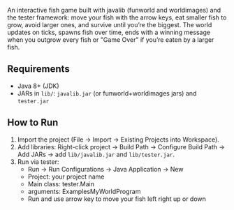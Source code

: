 An interactive fish game built with javalib (funworld and worldimages) and the tester framework: move your fish with the arrow keys, 
eat smaller fish to grow, avoid larger ones, and survive until you’re the biggest. The world updates on ticks, spawns fish over time, 
ends with a winning message when you outgrow every fish or "Game Over" if you’re eaten by a larger fish. 

## Requirements
- Java 8+ (JDK)
- JARs in `lib/`: `javalib.jar` (or funworld+worldimages jars) and `tester.jar`

## How to Run 
1. Import the project (File → Import → Existing Projects into Workspace).
2. Add libraries: Right-click project → Build Path → Configure Build Path → Add JARs → add `lib/javalib.jar` and `lib/tester.jar`.
3. Run via tester:
   - Run → Run Configurations → Java Application → New
   - Project: your project name
   - Main class:
     tester.Main
   - arguments:
     ExamplesMyWorldProgram
   - Run and use arrow key to move your fish left right up or down
